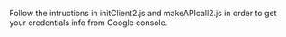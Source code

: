 Follow the intructions in initClient2.js and makeAPIcall2.js in order to get your credentials info from Google console.
